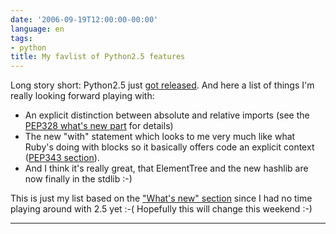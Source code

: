 ```yaml
---
date: '2006-09-19T12:00:00-00:00'
language: en
tags:
- python
title: My favlist of Python2.5 features
---
```



Long story short: Python2.5 just [got released](http://www.python.org/download/releases/2.5/). And here a list of things I'm really looking forward playing with:

* An explicit distinction between absolute and relative imports (see the [PEP328 what's new part](http://docs.python.org/dev/whatsnew/pep-328.html) for details)
* The new "with" statement which looks to me very much like what Ruby's doing with blocks so it basically offers code an explicit context ([PEP343 section](http://docs.python.org/dev/whatsnew/pep-343.html)).
* And I think it's really great, that ElementTree and the new hashlib are now finally in the stdlib :-)

This is just my list based on the ["What's new" section](http://docs.python.org/dev/whatsnew/) since I had no time playing around with 2.5 yet :-( Hopefully this will change this weekend :-)

-------------------------------

